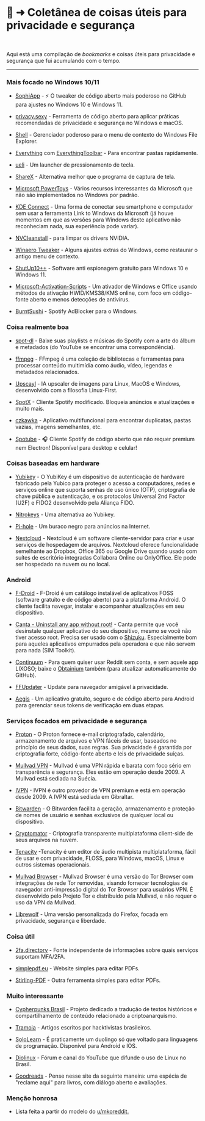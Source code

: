 # 📑 ➜ Coletânea de coisas úteis para privacidade e segurança
‎ 
‎ 
‎ 

Aqui está uma compilação de _bookmarks_ e coisas úteis para privacidade e segurança que fui acumulando com o tempo.
‎ 

---

### Mais focado no Windows 10/11

- [SophiApp](https://github.com/Sophia-Community/SophiApp) - ⚡ O tweaker de código aberto mais poderoso no GitHub para ajustes no Windows 10 e Windows 11.

- [privacy.sexy](https://privacy.sexy/) - Ferramenta de código aberto para aplicar práticas recomendadas de privacidade e segurança no Windows e macOS.

- [Shell](https://github.com/moudey/Shell) - Gerenciador poderoso para o menu de contexto do Windows File Explorer.

- [Everything](https://www.voidtools.com/) com [EverythingToolbar](https://github.com/srwi/EverythingToolbar) - Para encontrar pastas rapidamente.

- [ueli](https://ueli.app/#/) - Um launcher de pressionamento de tecla.

- [ShareX](https://getsharex.com/) - Alternativa melhor que o programa de captura de tela.

- [Microsoft PowerToys](https://learn.microsoft.com/en-us/windows/powertoys/) - Vários recursos interessantes da Microsoft que não são implementados no Windows por padrão.
 
- [KDE Connect](https://kdeconnect.kde.org/) - Uma forma de conectar seu smartphone e computador sem usar a ferramenta Link to Windows da Microsoft (já houve momentos em que as versões para Windows deste aplicativo não reconheciam nada, sua experiência pode variar).

- [NVCleanstall](https://www.techpowerup.com/download/techpowerup-nvcleanstall/) - para limpar os drivers NVIDIA.

- [Winaero Tweaker](https://winaero.com/winaero-tweaker/) - Alguns ajustes extras do Windows, como restaurar o antigo menu de contexto.

- [ShutUp10++](https://www.oo-software.com/en/shutup10) - Software anti espionagem gratuito para Windows 10 e Windows 11.

- [Microsoft-Activation-Scripts](https://github.com/massgravel/Microsoft-Activation-Scripts) - Um ativador de Windows e Office usando métodos de ativação HWID/KMS38/KMS online, com foco em código-fonte aberto e menos detecções de antivírus.

- [BurntSushi](https://github.com/OpenByteDev/burnt-sushi) - Spotify AdBlocker para o Windows.

### Coisa realmente boa

- [spot-dl](https://github.com/spotDL/spotify-downloader) - Baixe suas playlists e músicas do Spotify com a arte do álbum e metadados (do YouTube se encontrar uma correspondência).

- [ffmpeg](https://ffmpeg.org/download.html) - FFmpeg é uma coleção de bibliotecas e ferramentas para processar conteúdo multimídia como áudio, vídeo, legendas e metadados relacionados.

- [Upscayl](https://github.com/upscayl/upscayl) - IA upscaler de imagens para Linux, MacOS e Windows, desenvolvido com a filosofia Linux-First.

- [SpotX](https://github.com/amd64fox/SpotX/) - Cliente Spotify modificado. Bloqueia anúncios e atualizações e muito mais.

- [czkawka](https://github.com/qarmin/czkawka) - Aplicativo multifuncional para encontrar duplicatas, pastas vazias, imagens semelhantes, etc.

- [Spotube](https://github.com/KRTirtho/spotube) - 🎧 Cliente Spotify de código aberto que não requer premium nem Electron! Disponível para desktop e celular!

### Coisas baseadas em hardware

- [Yubikey](https://www.yubico.com/products/) - O YubiKey é um dispositivo de autenticação de hardware fabricado pela Yubico para proteger o acesso a computadores, redes e serviços online que suporta senhas de uso único (OTP), criptografia de chave pública e autenticação, e os protocolos Universal 2nd Factor (U2F) e FIDO2 desenvolvido pela Aliança FIDO.

- [Nitrokeys](https://www.nitrokey.com/products/nitrokeys) - Uma alternativa ao Yubikey.

- [Pi-hole](https://pi-hole.net/) - Um buraco negro para anúncios na Internet.

- [Nextcloud](https://nextcloud.com/) - Nextcloud é um software cliente-servidor para criar e usar serviços de hospedagem de arquivos. Nextcloud oferece funcionalidade semelhante ao Dropbox, Office 365 ou Google Drive quando usado com suítes de escritório integradas Collabora Online ou OnlyOffice. Ele pode ser hospedado na nuvem ou no local.

### Android

- [F-Droid](https://f-droid.org/) - F-Droid é um catálogo instalável de aplicativos FOSS (software gratuito e de código aberto) para a plataforma Android. O cliente facilita navegar, instalar e acompanhar atualizações em seu dispositivo.

- [Canta - Uninstall any app without root!](https://f-droid.org/en/packages/org.samo_lego.canta/) - Canta permite que você desinstale qualquer aplicativo do seu dispositivo, mesmo se você não tiver acesso root. Precisa ser usado com o [Shizuku](https://shizuku.rikka.app/). Especialmente bom para aqueles aplicativos empurrados pela operadora e que não servem para nada (SIM Toolkit).

- [Continuum](https://github.com/cygnusx-1-org/continuum) - Para quem quiser usar Reddit sem conta, e sem aquele app LIXOSO; baixe o [Obtainium](https://github.com/ImranR98/Obtainium) também (para atualizar automaticamente do GitHub).

- [FFUpdater](https://github.com/Tobi823/ffupdater) - Update para navegador amigável à privacidade.

- [Aegis](https://github.com/beemdevelopment/Aegis) - Um aplicativo gratuito, seguro e de código aberto para Android para gerenciar seus tokens de verificação em duas etapas.

### Serviços focados em privacidade e segurança

- [Proton](https://proton.me/) - O Proton fornece e-mail criptografado, calendário, armazenamento de arquivos e VPN fáceis de usar, baseados no princípio de seus dados, suas regras. Sua privacidade é garantida por criptografia forte, código-fonte aberto e leis de privacidade suíças.

- [Mullvad VPN](https://mullvad.net) - Mullvad é uma VPN rápida e barata com foco sério em transparência e segurança. Eles estão em operação desde 2009. A Mullvad está sediada na Suécia.

- [IVPN](https://www.ivpn.net/) - IVPN é outro provedor de VPN premium e está em operação desde 2009. A IVPN está sediada em Gibraltar.

- [Bitwarden](https://bitwarden.com/) - O Bitwarden facilita a geração, armazenamento e proteção de nomes de usuário e senhas exclusivos de qualquer local ou dispositivo.

- [Cryptomator](https://github.com/cryptomator/cryptomator) - Criptografia transparente multiplataforma client-side de seus arquivos na nuvem.

- [Tenacity](https://tenacityaudio.org) -Tenacity é um editor de áudio multipista multiplataforma, fácil de usar e com privacidade, FLOSS, para Windows, macOS, Linux e outros sistemas operacionais.

- [Mullvad Browser](https://mullvad.net/pt/browser) - Mullvad Browser é uma versão do Tor Browser com integrações de rede Tor removidas, visando fornecer tecnologias de navegador anti-impressão digital do Tor Browser para usuários VPN. É desenvolvido pelo Projeto Tor e distribuído pela Mullvad, e não requer o uso da VPN da Mullvad.

- [Librewolf](https://librewolf.net/) - Uma versão personalizada do Firefox, focada em privacidade, segurança e liberdade.

### Coisa útil

- [2fa.directory](https://2fa.directory/int/) - Fonte independente de informações sobre quais serviços suportam MFA/2FA.

- [simplepdf.eu](https://simplepdf.eu/) - Website simples para editar PDFs.

- [Stirling-PDF](https://www.stirlingpdf.com/) - Outra ferramenta simples para editar PDFs.

### Muito interessante

- [Cypherpunks Brasil](https://cypherpunks.com.br/) - Projeto dedicado a tradução de textos históricos e compartilhamento de conteúdo relacionado a criptoanarquismo.

- [Tramoia](https://tramoia.sh/) - Artigos escritos por hacktivistas brasileiros.

- [SoloLearn](https://sololearn.org) - É praticamente um duolingo só que voltado para linguagens de programação. Disponível para Android e IOS.

- [Diolinux](https://plus.diolinux.com.br/) - Fórum e canal do YouTube que difunde o uso de Linux no Brasil.

- [Goodreads](https://www.goodreads.com/) - Pense nesse site da seguinte maneira: uma espécia de "reclame aqui" para livros, com diálogo aberto e avaliações.

### Menção honrosa

- Lista feita a partir do modelo do [u/mkoreddit.](https://www.reddit.com/user/mkoreddit/)
